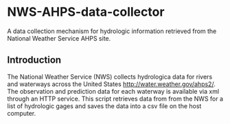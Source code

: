 # NWS-AHPS-data-collector
A data collection mechanism for hydrologic information retrieved from the National Weather Service AHPS site.

## Introduction
The National Weather Service (NWS) collects hydrologica data for rivers and waterways across the United States http://water.weather.gov/ahps2/.  The observation and prediction data for each waterway is available via xml through an HTTP service.  This script retrieves data from from the NWS for a list of hydrologic gages and saves the data into a csv file on the host computer.


